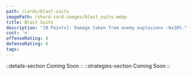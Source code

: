 ```yaml
---
path: /cards/blast-suits
imagePath: /shard-card-images/blast_suits.webp
title: Blast Suits
description: "[N Points]: Damage taken from enemy explosions -Nx20%."
cost: 'n'
offenseRating: 0
defenseRating: 0
tags:
---
```

::details-section
Coming Soon
::
::strategies-section
Coming Soon
::
